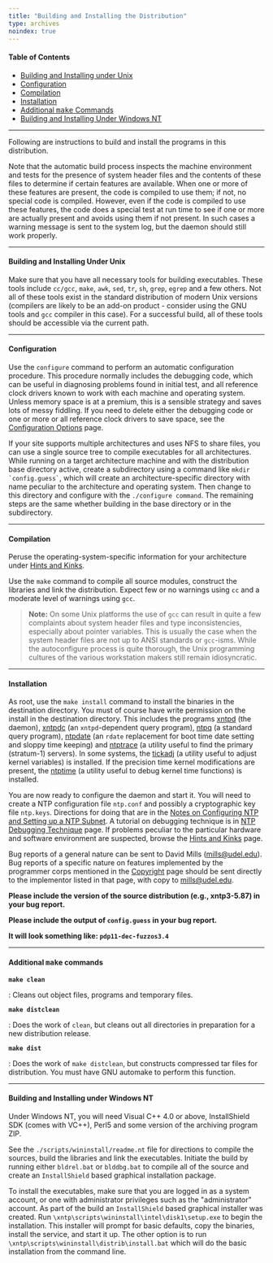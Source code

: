 ```yaml
---
title: "Building and Installing the Distribution"
type: archives
noindex: true
---
```


#### Table of Contents

*   [Building and Installing under Unix](/archives/3-5.93e/build/#building-and-installing-under-unix)
*   [Configuration](/archives/3-5.93e/build/#configuration)
*   [Compilation](/archives/3-5.93e/build/#compilation)
*   [Installation](/archives/3-5.93e/build/#installation)
*   [Additional <tt>make</tt> Commands](/archives/3-5.93e/build/#additional-ttmakett-commands)
*   [Building and Installing Under Windows NT](/archives/3-5.93e/build/#building-and-installing-under-windows-nt)

* * *

Following are instructions to build and install the programs in this distribution.

Note that the automatic build process inspects the machine environment and tests for the presence of system header files and the contents of these files to determine if certain features are available. When one or more of these features are present, the code is compiled to use them; if not, no special code is compiled. However, even if the code is compiled to use these features, the code does a special test at run time to see if one or more are actually present and avoids using them if not present. In such cases a warning message is sent to the system log, but the daemon should still work properly. 

* * *

#### Building and Installing Under Unix

Make sure that you have all necessary tools for building executables. These tools include <code>cc/gcc</code>, <code>make</code>, <code>awk</code>, <code>sed</code>, <code>tr</code>, <code>sh</code>, <code>grep</code>, <code>egrep</code> and a few others. Not all of these tools exist in the standard distribution of modern Unix versions (compilers are likely to be an add-on product - consider using the GNU tools and <code>gcc</code> compiler in this case). For a successful build, all of these tools should be accessible via the current path.

* * *

#### Configuration

Use the <code>configure</code> command to perform an automatic configuration procedure. This procedure normally includes the debugging code, which can be useful in diagnosing problems found in initial test, and all reference clock drivers known to work with each machine and operating system. Unless memory space is at a premium, this is a sensible strategy and saves lots of messy fiddling. If you need to delete either the debugging code or one or more or all reference clock drivers to save space, see the [Configuration Options](/archives/3-5.93e/config/) page.

If your site supports multiple architectures and uses NFS to share files, you can use a single source tree to compile executables for all architectures. While running on a target architecture machine and with the distribution base directory active, create a subdirectory using a command like <code>mkdir \`config.guess\`</code>, which will create an architecture-specific directory with name peculiar to the architecture and operating system. Then change to this directory and configure with the <code>./configure command</code>. The remaining steps are the same whether building in the base directory or in the subdirectory. 

* * *

#### Compilation

Peruse the operating-system-specific information for your architecture under [Hints and Kinks](/archives/3-5.93e/hints/). 

Use the <code>make</code> command to compile all source modules, construct the libraries and link the distribution. Expect few or no warnings using <code>cc</code> and a moderate level of warnings using <code>gcc</code>.
> **Note:** On some Unix platforms the use of <code>gcc</code> can result in quite a few complaints about system header files and type inconsistencies, especially about pointer variables. This is usually the case when the system header files are not up to ANSI standards or <code>gcc</code>-isms. While the autoconfigure process is quite thorough, the Unix programming cultures of the various workstation makers still remain idiosyncratic.

* * *

#### Installation

As root, use the <code>make install</code> command to install the binaries in the destination directory. You must of course have write permission on the install in the destination directory. This includes the programs [xntpd](/archives/3-5.93e/xntpd/) (the daemon), [xntpdc](/archives/3-5.93e/xntpdc/) (an <code>xntpd</code>-dependent query program), [ntpq](/archives/3-5.93e/ntpq/) (a standard query program), [ntpdate](/archives/3-5.93e/ntpdate/) (an <code>rdate</code> replacement for boot time date setting and sloppy time keeping) and [ntptrace](/archives/3-5.93e/ntptrace/) (a utility useful to find the primary (stratum-1) servers). In some systems, the [tickadj](/archives/3-5.93e/tickadj/) (a utility useful to adjust kernel variables) is installed. If the precision time kernel modifications are present, the [ntptime](/archives/3-5.93e/ntptime/) (a utility useful to debug kernel time functions) is installed. 

You are now ready to configure the daemon and start it. You will need to create a NTP configuration file <code>ntp.conf</code> and possibly a cryptographic key file <code>ntp.keys</code>. Directions for doing that are in the [Notes on Configuring NTP and Setting up a NTP Subnet](/archives/3-5.93e/notes/). A tutorial on debugging technique is in [NTP Debugging Technique](/archives/3-5.93e/debug/) page. If problems peculiar to the particular hardware and software environment are suspected, browse the [Hints and Kinks](/archives/3-5.93e/hints/) page. 

Bug reports of a general nature can be sent to David Mills (mills@udel.edu). Bug reports of a specific nature on features implemented by the programmer corps mentioned in the [Copyright](/archives/3-5.93e/copyright/) page should be sent directly to the implementor listed in that page, with copy to mills@udel.edu.

**Please include the version of the source distribution (e.g., xntp3-5.87) in your bug report.** 
 
**Please include the output of <code>config.guess</code> in your bug report.** 

**It will look something like: <code>pdp11-dec-fuzzos3.4</code>**

* * *

#### Additional <tt>make</tt> commands

<code>**make clean**</code>

: Cleans out object files, programs and temporary files.

<code>**make distclean**</code>

: Does the work of <code>clean</code>, but cleans out all directories in preparation for a new distribution release.

<code>**make dist**</code>

: Does the work of <code>make distclean</code>, but constructs compressed tar files for distribution. You must have GNU automake to perform this function.

* * *

#### Building and Installing under Windows NT

Under Windows NT, you will need Visual C++ 4.0 or above, InstallShield SDK (comes with VC++), Perl5 and some version of the archiving program ZIP.

See the <code>./scripts/wininstall/readme.nt</code> file for directions to compile the sources, build the libraries and link the executables. Initiate the build by running either <code>bldrel.bat</code> or <code>blddbg.bat</code> to compile all of the source and create an <code>InstallShield</code> based graphical installation package.

To install the executables, make sure that you are logged in as a system account, or one with administrator privileges such as the "administrator" account. As part of the build an <code>InstallShield</code> based graphical installer was created. Run `\xntp\scripts\wininstall\intel\disk1\setup.exe` to begin the installation. This installer will prompt for basic defaults, copy the binaries, install the service, and start it up. The other option is to run `\xntp\scripts\wininstall\distrib\install.bat` which will do the basic installation from the command line.